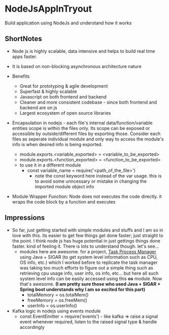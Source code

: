 # NodeJsApplnTryout
Build application using NodeJs and understand how it works

## ShortNotes
- Node js is highly scalable, data intensive and helps to build real time apps faster.
- It is based on non-blocking asynchronous architecture nature
- Benefits
  - Great for prototyping & agile development
  - Superfast & highly scalable
  - Javascript on both frontend and backend
  - Cleaner and more consistent codebase - since both frontend and backend are on js
  - Largest ecosystem of open source libraries

- Encapsulation in nodejs - each file's internal data/function/variable entities scope is within the files only. Its scope can be exposed or accessible by outside/different files by exporting those. Consider each files as seperate individual module and only way to access the module's info is when desired info is being exported.
  - module.exports.<variable_exported> =  <variable_to_be_exported>
  - module.exports.<function_exported> = <function_to_be_exported>
  - to use it in a different module
    - const variable_name = require('<path_of_the_file>')
        - note the const keyword here instead of the var usage. this is to avoid some unncessary or mistake in changing the imported module object info

- Module Wrapper Function: Node does not executes the code directly. it wraps the code block by a function and executes

## Impressions
- So far, just getting started with simple modules and stuffs and I am so in love with this. its easier to get few things get done faster; just straight to the point. I think node js has huge potential in just gettings things done faster. kind of feeling it. There is lots to understand though. let's see... 
  - modules here are awesome. for a project, [Task Process Manager](https://github.com/vivekVells/TaskProcessManager) using Java + SIGAR (to get system level information such as CPU, OS info, etc.) which I worked before to replicate the task manager was taking too much efforts to figure out a simple thing such as retrieving cpu usage info, user info, os info, etc... but here all such system level info can be easily accessed using this **os** module. Now that's awesome. **(I am pretty sure those who used Java + SIGAR + Spring boot understands why I am so excited for this part)**
    - totalMemory = os.totalMem()
    - freeMemory = os.freeMem()
    - userInfo = os.userInfo()
- Kafka logic in nodejs using events module
    - const EventEmitter = require('events') - like kafka => raise a signal event whenever required, listen to the raised signal type & handle accordingly